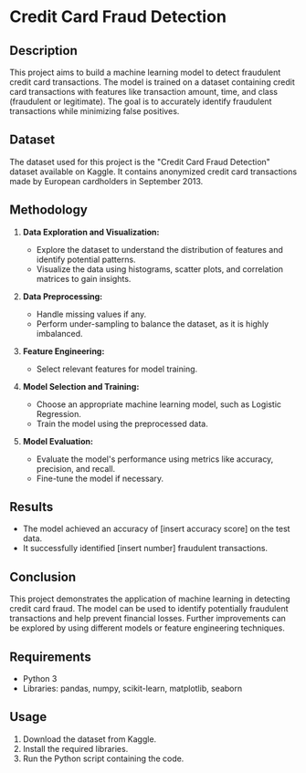 # Credit Card Fraud Detection

## Description

This project aims to build a machine learning model to detect fraudulent credit card transactions. The model is trained on a dataset containing credit card transactions with features like transaction amount, time, and class (fraudulent or legitimate). The goal is to accurately identify fraudulent transactions while minimizing false positives.

## Dataset

The dataset used for this project is the "Credit Card Fraud Detection" dataset available on Kaggle. It contains anonymized credit card transactions made by European cardholders in September 2013.

## Methodology

1. **Data Exploration and Visualization:**
   - Explore the dataset to understand the distribution of features and identify potential patterns.
   - Visualize the data using histograms, scatter plots, and correlation matrices to gain insights.

2. **Data Preprocessing:**
   - Handle missing values if any.
   - Perform under-sampling to balance the dataset, as it is highly imbalanced.

3. **Feature Engineering:**
   - Select relevant features for model training.

4. **Model Selection and Training:**
   - Choose an appropriate machine learning model, such as Logistic Regression.
   - Train the model using the preprocessed data.

5. **Model Evaluation:**
   - Evaluate the model's performance using metrics like accuracy, precision, and recall.
   - Fine-tune the model if necessary.

## Results

- The model achieved an accuracy of [insert accuracy score] on the test data.
- It successfully identified [insert number] fraudulent transactions.

## Conclusion

This project demonstrates the application of machine learning in detecting credit card fraud. The model can be used to identify potentially fraudulent transactions and help prevent financial losses. Further improvements can be explored by using different models or feature engineering techniques.

## Requirements

- Python 3
- Libraries: pandas, numpy, scikit-learn, matplotlib, seaborn

## Usage

1. Download the dataset from Kaggle.
2. Install the required libraries.
3. Run the Python script containing the code.
